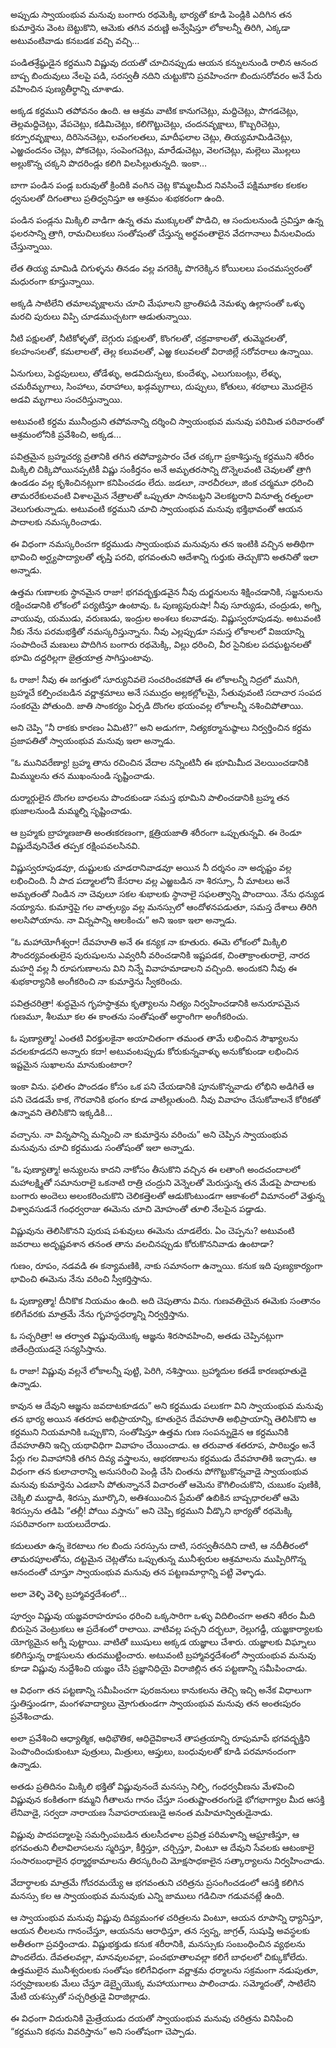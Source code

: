 ﻿అప్పుడు స్వాయంభువ మనువు బంగారు రథమెక్కి భార్యతో కూడి పెండ్లికి ఎదిగిన తన కుమార్తెను వెంట బెట్టుకొని, ఆమెకు తగిన వరుణ్ణి అన్వేషిస్తూ లోకాలన్నీ తిరిగి, ఎక్కడా అటువంటివాడు కనబడక వచ్చి వచ్చి… 

పండితశ్రేష్ఠుడైన కర్దముని విష్ణువు దయతో చూచినప్పుడు ఆయన కన్నులనుండి రాలిన ఆనంద బాష్ప బిందువులు నేలపై పడి, సరస్వతీ నదిని చుట్టుకొని ప్రవహించగా బిందుసరోవరం అనే పేరు వహించిన పుణ్యతీర్థాన్ని చూశాడు. 

అక్కడ కర్దముని తపోవనం ఉంది. ఆ ఆశ్రమ వాటిక కానుగచెట్లు, మద్దిచెట్లు, పొగడచెట్లు, తెల్లమద్దిచెట్లు, వేపచెట్లు, కడిమిచెట్లు, కలిగొట్టుచెట్లు, చందనవృక్షాలు, కొబ్బరిచెట్లు, కర్పూరవృక్షాలు, దిరిసెనచెట్లు, లవంగలతలు, మాదీఫలాల చెట్లు, తియ్యమామిడిచెట్లు, ఎఱ్ఱచందనం చెట్లు, పోకచెట్లు, సంపెంగచెట్లు, మారేడుచెట్లు, వెలగచెట్లు, మల్లెలు మొల్లలు అల్లుకొన్న చక్కని పొదరిండ్లు కలిగి విలసిల్లుతున్నది. ఇంకా… 

బాగా పండిన పండ్ల బరువుతో క్రిందికి వంగిన చెట్ల కొమ్మలమీద నివసించే పక్షిమూకల కలకల ధ్వనులతో దిగంతాలు ప్రతిధ్వనిస్తూ ఆ ఆశ్రమం శుభకరంగా ఉంది. 

పండిన పండ్లను మిక్కిలి వాడిగా ఉన్న తమ ముక్కులతో పొడిచి, ఆ సందులనుండి స్రవిస్తూ ఉన్న ఫలరసాన్ని త్రాగి, రామచిలుకలు సంతోషంతో చేస్తున్న అర్థవంతాలైన వేదగానాలు వీనులవిందు చేస్తున్నాయి. 

లేత తియ్య మామిడి చిగుళ్ళను తినడం వల్ల వగరెక్కి పొగరెక్కిన కోయిలలు పంచమస్వరంతో మధురంగా కూస్తున్నాయి. 

అక్కడి సాటిలేని తమాలవృక్షాలను చూచి మేఘాలని భ్రాంతిపడి నెమళ్ళు ఉల్లాసంతో ఒళ్ళు మరచి పురులు విప్పి చూడముచ్చటగా ఆడుతున్నాయి. 

నీటి పక్షులతో, నీటికోళ్ళతో, బెగ్గురు పక్షులతో, కొంగలతో, చక్రవాకాలతో, తుమ్మెదలతో, కలహంసలతో, కమలాలతో, తెల్ల కలువలతో, ఎఱ్ఱ కలువలతో విరాజిల్లే సరోవరాలు ఉన్నాయి. 

ఏనుగులు, పెద్దపులులు, తోడేళ్ళు, అడవిదున్నలు, కుందేళ్ళు, ఎలుగుబంట్లు, లేళ్ళు, చమరీమృగాలు, సింహాలు, వరాహాలు, ఖడ్గమృగాలు, దుప్పులు, కోతులు, శరభాలు మొదలైన అడవి మృగాలు సంచరిస్తున్నాయి. 

అటువంటి కర్దమ మునీంద్రుని తపోవనాన్ని దర్శించి స్వాయంభువ మనువు పరిమిత పరివారంతో ఆశ్రమంలోనికి ప్రవేశించి, అక్కడ… 

పవిత్రమైన బ్రహ్మచర్య వ్రతానికి తగిన తపోవ్యాపారం చేత చక్కగా ప్రకాశిస్తున్న కర్దముని శరీరం మిక్కిలి చిక్కిపోయినప్పటికీ విష్ణు సంకీర్తనం అనే అమృతరసాన్ని దొన్నెలవంటి చెవులతో త్రాగి ఉండడం వల్ల కృశించినట్లుగా కనిపించడం లేదు. జడలూ, నారచీరలూ, జింక చర్మమూ ధరించి తామరరేకులవంటి విశాలమైన నేత్రాలతో ఒప్పుతూ సానబట్టని వెలకట్టరాని వినూత్న రత్నంలా వెలుగుతున్నాడు. అటువంటి కర్దముని చూచి స్వాయంభువ మనువు భక్తిభావంతో ఆయన పాదాలకు నమస్కరించాడు. 

ఈ విధంగా నమస్కరించగా కర్దముడు స్వాయంభువ మనువును తన ఇంటికి వచ్చిన అతిథిగా భావించి అర్ఘ్యపాద్యాలతో తృప్తి పరచి, భగవంతుని ఆదేశాన్ని గుర్తుకు తెచ్చుకొని అతనితో ఇలా అన్నాడు. 

ఉత్తమ గుణాలకు స్థానమైన రాజా! భగవద్భక్తుడవైన నీవు దుర్జనులను శిక్షించడానికి, సజ్జనులను రక్షించడానికి లోకంలో పర్యటిస్తూ ఉంటావు. ఓ పుణ్యపురుషా! నీవు సూర్యుడు, చంద్రుడు, అగ్ని, వాయువు, యముడు, వరుణుడు, ఇంద్రుల అంశలు కలవాడవు. విష్ణుస్వరూపుడవు. అటువంటి నీకు నేను పరమభక్తితో నమస్కరిస్తున్నాను. నీవు ఎల్లప్పుడూ సమస్త లోకాలలో విజయాన్ని సంపాదించే మణులు పొదిగిన బంగారు రథమెక్కి, విల్లు ధరించి, వీర సైనికుల పదఘట్టనలతో భూమి దద్దరిల్లగా జైత్రయాత్ర సాగిస్తుంటావు. 

ఓ రాజా! నీవు ఈ జగత్తులో సూర్యునివలె సంచరించకపోతే ఈ లోకాలన్నీ నిద్రలో మునిగి, బ్రహ్మచే కల్పించబడిన వర్ణాశ్రమాలు అనే సముద్రం అల్లకల్లోలమై, సేతువువంటి సదాచార సంపద సంకరమై పోతుంది. జాతి సాంకర్యం ఏర్పడి దొంగల భయంవల్ల లోకాలన్నీ నశించిపోతాయి. 

అని చెప్పి “నీ రాకకు కారణం ఏమిటి?” అని అడుగగా, నిత్యకర్మానుష్ఠాలు నిర్వర్తించిన కర్దమ ప్రజాపతితో స్వాయంభువ మనువు ఇలా అన్నాడు. 

“ఓ మునివరేణ్యా! బ్రహ్మ తాను రచించిన వేదాల నన్నింటినీ ఈ భూమిమీద వెలయించడానికి మిమ్ములను తన ముఖంనుండి సృష్టించాడు. 

దుర్మార్గులైన దొంగల బాధలను పొందకుండా సమస్త భూమిని పాలించడానికి బ్రహ్మ తన భుజాలనుండి మమ్మల్ని సృష్టించాడు. 

ఆ బ్రహ్మకు బ్రాహ్మణజాతి అంతఃకరణంగా, క్షత్రియజాతి శరీరంగా ఒప్పుతున్నవి. ఈ రెండూ విష్ణుదేవునిచేత తప్పక రక్షింపవలసినవి. 

విష్ణుస్వరూపుడవూ, దుష్టులకు చూడరానివాడవూ అయిన నీ దర్శనం నా అదృష్టం వల్ల లభించింది. నీ పాద పద్మాలలోని కేసరాల వల్ల ఎఱ్ఱబడిన నా శిరస్సూ, నీ మాటలు అనే అమృతంతో నిండిన నా చెవులూ సకల శుభాలకు స్థానాలై సఫలత్వాన్ని పొందాయి. నేను ధన్యుడ నయ్యాను. కుమార్తెపై గల వాత్సల్యం వల్ల మనస్సులో ఆందోళనపడుతూ, సమస్త దేశాలు తిరిగి అలసిపోయాను. నా విన్నపాన్ని ఆలకించు” అని ఇంకా ఇలా అన్నాడు. 

“ఓ మహాయోగీశ్వరా! దేవహూతి అనే ఈ కన్యక నా కూతురు. ఈమె లోకంలో మిక్కిలి సౌందర్యవంతులైన పురుషులను ఎవ్వరినీ వరించడానికి ఇష్టపడక, చింతాక్రాంతురాలై, నారద మహర్షి వల్ల నీ రూపగుణాలను విని నిన్నే వివాహమాడాలని వచ్చింది. అందుకని నీవు ఈ శుభకార్యానికి అంగీకరించి నా కుమార్తెను స్వీకరించు. 

పవిత్రచరిత్రా! శుద్ధమైన గృహస్థాశ్రమ కృత్యాలను నిత్యం నిర్వహించడానికి అనురూపమైన గుణమూ, శీలమూ కల ఈ కాంతను సంతోషంతో అర్ధాంగిగా అంగీకరించు. 

ఓ పుణ్యాత్మా! ఎంతటి విరక్తులకైనా అయాచితంగా తమంత తామే లభించిన సౌఖ్యాలను వదలకూడదని అన్నారు కదా! అటువంటప్పుడు కోరుకున్నవాళ్ళు అనుకోకుండా లభించిన ఇష్టమైన సుఖాలను మానుకుంటారా? 

ఇంకా విను. ఫలితం పొందడం కోసం ఒక పని చేయడానికి పూనుకొన్నవాడు లోభిని అడిగితే ఆ పని చెడడమే కాక, గౌరవానికి భంగం కూడ వాటిల్లుతుంది. నీవు వివాహం చేసుకోవాలనే కోరికతో ఉన్నావని తెలిసికొని ఇక్కడికి… 

వచ్చాను. నా విన్నపాన్ని మన్నించి నా కుమార్తెను వరించు” అని చెప్పిన స్వాయంభువ మనువును చూచి కర్దముడు సంతోషంతో ఇలా అన్నాడు. 

“ఓ పుణ్యాత్మా! అన్యులను కాదని నాకోసం తీసుకొని వచ్చిన ఈ లతాంగి అందచందాలలో మహాలక్ష్మితో సమానురాలై ఒకనాటి రాత్రి చంద్రుని వెన్నెలతో మెరుస్తున్న తన మేడపై పాదాలకు బంగారు అందెలు అలంకరించుకొని చెలికత్తెలతో ఆడుకొంటుండగా ఆకాశంలో విమానంలో వెళ్తున్న విశ్వావసుడనే గంధర్వరాజు ఈమెను చూచి మోహంతో తూలి నేలపైన పడ్దాడు. 

విష్ణువును తెలిసికొనని పురుష పశువులు ఈమెను చూడలేరు. ఏం చెప్పను? అటువంటి జవరాలు అదృష్టవశాన తనంత తాను వలచినప్పుడు కోరుకొననివాడు ఉంటాడా? 

గుణం, రూపం, నడవడి ఈ కన్యామణికి, నాకు సమానంగా ఉన్నాయి. కనుక ఇది పుణ్యకార్యంగా భావించి ఈమెను నేను వరించి స్వీకర్తిస్తాను. 

ఓ పుణ్యాత్మా! దీనికొక నియమం ఉంది. అది చెపుతాను విను. గుణవతియైన ఈమెకు సంతానం కలిగేవరకు మాత్రమే నేను గృహస్థధర్మాన్ని నిర్వర్తిస్తాను. 

ఓ సచ్చరిత్రా! ఆ తర్వాత విష్ణువుయొక్క ఆజ్ఞను శిరసావహించి, అతడు చెప్పినట్లుగా జితేంద్రియుడనై సన్యసిస్తాను. 

ఓ రాజా! విష్ణువు వల్లనే లోకాలన్నీ పుట్టి, పెరిగి, నశిస్తాయి. బ్రహ్మాదుల కతడే కారణభూతుడై ఉన్నాడు. 

కావున ఆ దేవుని ఆజ్ఞను జవదాటకూడదు” అని కర్దముడు పలుకగా విని స్వాయంభువ మనువు తన భార్య అయిన శతరూప అభిప్రాయాన్ని, కూతురైన దేవహూతి అభిప్రాయాన్ని తెలిసికొని ఆ కర్దముని నియమానికి ఒప్పుకొని, సంతోషిస్తూ ఉత్తమ గుణ సంపన్నుడైన ఆ కర్దమునికి దేవహూతిని ఇచ్చి యథావిధిగా వివాహం చేయించాడు. ఆ తరువాత శతరూప, పారిబర్హం అనే పేర్లు గల వివాహానికి తగిన దివ్య వస్త్రాలను, ఆభరణాలను కర్దముడు దేవహూతికి ఇచ్చాడు. ఆ విధంగా తన కులాచారాన్ని అనుసరించి పెండ్లి చేసి చింతను పోగొట్టుకొన్నవాడై స్వాయంభువ మనువు కుమార్తెను ఎడబాసి పోతున్నాననే విచారంతో ఆమెను కౌగిలించుకొని, చుబుకం పుణికి, చెక్కిలి ముద్దాడి, శిరస్సు మూర్కొని, అతిశయించిన ప్రేమతో ఉబికిన బాష్పధారలతో ఆమె శిరస్సును తడిపి “తల్లీ! పోయి వస్తాను” అని చెప్పి కర్దముని వీడ్కొని భార్యతో రథమెక్కి సపరివారంగా బయలుదేరాడు. 

కదులుతూ ఉన్న కెరటాలు గల బిందు సరస్సును దాటి, సరస్వతీనదిని దాటి, ఆ నదీతీరంలో తామరపూలతోను, దట్టమైన చెట్లతోను ఒప్పుతున్న మునీశ్వరుల ఆశ్రమాలను ముప్పిరిగొన్న ఆనందంతో చూస్తూ స్వాయంభువ మనువు తన పట్టణమార్గాన్ని పట్టి వెళ్ళాడు. 

అలా వెళ్ళి వెళ్ళి బ్రహ్మావర్తదేశంలో… 

పూర్వం విష్ణువు యజ్ఞవరాహరూపం ధరించి ఒక్కసారిగా ఒళ్ళు విదిలించగా అతని శరీరం మీది బిరుసైన వెంట్రుకలు ఆ ప్రదేశంలో రాలాయి. వాటివల్ల పచ్చని దర్భలూ, రెల్లుగడ్డీ, యజ్ఞకార్యాలకు యోగ్యమైన అగ్నీ పుట్టాయి. వాటితో ఋషులు అక్కడ యజ్ఞాలు చేశారు. యజ్ఞాలకు విఘ్నాలు కలిగిస్తున్న రాక్షసులను తుదముట్టించారు. అటువంటి బ్రహ్మావర్తదేశంలో స్వాయంభువ మనువు కూడా విష్ణువు నుద్దేశించి యజ్ఞం చేసి ప్రజ్ఞానిధియై విరాజిల్లిన తన పట్టణాన్ని సమీపించాడు. 

ఆ విధంగా తన పట్టణాన్ని సమీపించగా పురజనులు కానుకలను తెచ్చి ఇచ్చి అనేక విధాలుగా స్తుతిస్తుండగా, మంగళవాద్యాలు మ్రోగుతుండగా స్వాయంభువ మనువు తన అంతఃపురం ప్రవేశించాడు. 

అలా ప్రవేశించి ఆధ్యాత్మిక, ఆధిభౌతిక, ఆధిదైవికాలనే తాపత్రయాన్ని రూపుమాపే భగవద్భక్తిని పెంపొందించుకుంటూ పుత్రులు, మిత్రులు, ఆప్తులు, బంధువులతో కూడి పరమానందంగా ఉన్నాడు. 

అతడు ప్రతిదినం మిక్కిలి భక్తితో విష్ణువునందే మనస్సు నిల్పి, గంధర్వవీణను మేళవించి విష్ణువున కంకితంగా కమ్మని గీతాలను గానం చేస్తూ సంతుష్టాంతరంగుడై భోగభాగ్యాల మీద ఆసక్తి లేనివాడై, సర్వదా నారాయణ సేవాపరాయణుడై అనంత మహిమాన్వితుడైనాడు. 

విష్ణువు పాదపద్మాలపై సమర్పింపబడిన తులసీదళాల ప్రవిత్ర పరిమళాన్ని ఆఘ్రాణిస్తూ, ఆ భగవంతుని లీలావిలాసలను స్మరిస్తూ, కీర్తిస్తూ, చర్చిస్తూ, వింటూ ఆ దేవుని సేవలకు ఆటంకాలై సంసారబంధాలైన ధర్మార్థకామాలను తిరస్కరించి మోక్షసాధకాలైన సత్కార్యాలను నిర్వహించాడు. 

వేదార్థాలకు మాత్రమే గోచరమయ్యే ఆ భగవంతుని చరిత్రను ప్రసంగించడంలో ఆసక్తి కలిగిన మనస్సు కల ఆ స్వాయంభువ మనువుకు ఎన్ని జాములు గడిచినా గడువనట్లే ఉంది. 

ఆ స్వాయంభువ మనువు విష్ణువు దివ్యమంగళ చరిత్రలను వింటూ, ఆయన రూపాన్ని ధ్యానిస్తూ, ఆయన లీలలను గానంచేస్తూ, ఆయనను ఆరాధిస్తూ, తన స్వప్న, జాగ్రత్, సుషుప్తి అవస్థలకు అతీతంగా ప్రవర్తించాడు. విష్ణుభక్తుడు కనుక శరీరానికి, మనస్సుకు సంబంధించిన వ్యథలను పొందలేదు. దేవతలవల్లా, మానవులవల్లా, పంచభూతాలవల్లా కలిగే బాధలలో చిక్కుకోలేదు. ఉత్తములైన మునీశ్వరులకు సంతోషం కలిగేవిధంగా వర్ణాశ్రమ ధర్మాలను సక్రమంగా నడుపుతూ, సర్వప్రాణులకు మేలు చేస్తూ డెబ్బైయొక్క మహాయుగాలు పాలించాడు. సమ్మోదంతో, సాటిలేని మేటి యశస్సుతో సచ్చరిత్రుడై విరాజిల్లాడు. 

ఈ విధంగా విదురునికి మైత్రేయుడు దయతో స్వాయంభువ మనువు చరిత్రను వినిపించి “కర్దముని కథను వివరిస్తాను” అని సంతోషంగా చెప్పాడు. 

